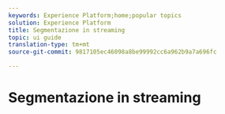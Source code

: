 ```yaml
---
keywords: Experience Platform;home;popular topics
solution: Experience Platform
title: Segmentazione in streaming
topic: ui guide
translation-type: tm+mt
source-git-commit: 9817105ec46098a8be99992cc6a962b9a7a696fc

---
```



# Segmentazione in streaming

